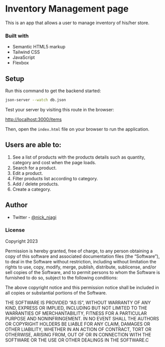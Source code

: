 # Inventory Management page

This is an app that allows a user to manage inventory of his/her store.

### Built with

- Semantic HTML5 markup
- Tailwind CSS 
- JavaScript
- Flexbox

## Setup

Run this command to get the backend started:

```sh
json-server --watch db.json
```

Test your server by visiting this route in the browser:

[http://localhost:3000/items](http://localhost:3000/items)

Then, open the `index.html` file on your browser to run the application.

## Users are able to:

1. See a list of products with the products details such as quantity, category and cost when the page loads.
2. Search for a product. 
3. Edit a product. 
4. Filter products list according to category.
5. Add / delete products.
6. Create a category.

## Author

- Twitter - [@nick_njagi](https://www.twitter.com/nick_njagi)

### License
Copyright 2023 

Permission is hereby granted, free of charge, to any person obtaining a copy of this software and associated documentation files (the “Software”), to deal in the Software without restriction, including without limitation the rights to use, copy, modify, merge, publish, distribute, sublicense, and/or sell copies of the Software, and to permit persons to whom the Software is furnished to do so, subject to the following conditions:

The above copyright notice and this permission notice shall be included in all copies or substantial portions of the Software.

THE SOFTWARE IS PROVIDED “AS IS”, WITHOUT WARRANTY OF ANY KIND, EXPRESS OR IMPLIED, INCLUDING BUT NOT LIMITED TO THE WARRANTIES OF MERCHANTABILITY, FITNESS FOR A PARTICULAR PURPOSE AND NONINFRINGEMENT. IN NO EVENT SHALL THE AUTHORS OR COPYRIGHT HOLDERS BE LIABLE FOR ANY CLAIM, DAMAGES OR OTHER LIABILITY, WHETHER IN AN ACTION OF CONTRACT, TORT OR OTHERWISE, ARISING FROM, OUT OF OR IN CONNECTION WITH THE SOFTWARE OR THE USE OR OTHER DEALINGS IN THE SOFTWARE.C